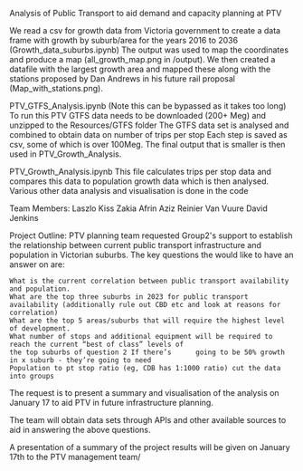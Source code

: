 

Analysis of Public Transport to aid demand and capacity planning at PTV

We read a csv for growth data from Victoria government to create a data frame with growth by suburb/area for the years 2016 to 2036 (Growth_data_suburbs.ipynb) The output was used to map the coordinates and produce a map (all_growth_map.png in /output). We then created a datafile with the largest growth area and mapped these along with the stations proposed by Dan Andrews in his future rail proposal (Map_with_stations.png).

PTV_GTFS_Analysis.ipynb (Note this can be bypassed as it takes too long) To run this PTV GTFS data needs to be downloaded (200+ Meg) and unzipped to the Resources/GTFS folder The GTFS data set is analysed and combined to obtain data on number of trips per stop Each step is saved as csv, some of which is over 100Meg. The final output that is smaller is then used in PTV_Growth_Analysis.

PTV_Growth_Analysis.ipynb This file calculates trips per stop data and compares this data to population growth data which is then analysed. Various other data analysis and visualisation is done in the code


Team Members: Laszlo Kiss Zakia Afrin Aziz Reinier Van Vuure David Jenkins

Project Outline: PTV planning team requested Group2's support to establish the relationship between current public transport infrastructure and population in Victorian suburbs. The key questions the would like to have an answer on are:

    What is the current correlation between public transport availability and population.
    What are the top three suburbs in 2023 for public transport availability (additionally rule out CBD etc and look at reasons for correlation)
    What are the top 5 areas/suburbs that will require the highest level of development.
    What number of stops and additional equipment will be required to reach the current “best of class” levels of 
    the top suburbs of question 2 If there’s      going to be 50% growth in x suburb - they’re going to need
    Population to pt stop ratio (eg, CDB has 1:1000 ratio) cut the data into groups

The request is to present a summary and visualisation of the analysis on January 17 to aid PTV in future infrastructure planning.

The team will obtain data sets through APIs and other available sources to aid in answering the above questions.

A presentation of a summary of the project results will be given on January 17th to the PTV management team/
